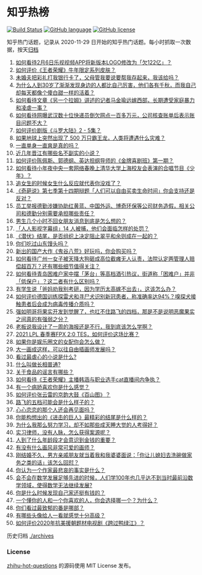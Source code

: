 # 知乎热榜
[![Build Status](https://github.com/ToWeLong/zhihu-hot-questions/workflows/CI/badge.svg)](https://github.com/ToWeLong/zhihu-hot-questions/actions)
[![GitHub language](https://img.shields.io/badge/language-golang-orange.svg)](https://golang.org/)
[![GitHub license](https://img.shields.io/github/license/ToWeLong/zhihu-hot-questions)](https://github.com/ToWeLong/zhihu-hot-questions/blob/main/LICENSE)

知乎热门话题，记录从 2020-11-29 日开始的知乎热门话题。每小时抓取一次数据，按天[归档](./archives)

<!-- BEGIN -->

1. [如何看待2月6日乐视视频APP将新版本LOGO修改为「欠122亿」？](https://www.zhihu.com/question/443183209)
1. [如何评价《王者荣耀》牛年限定系列皮肤？](https://www.zhihu.com/question/443191027)
1. [未婚夫把彩礼打我银行卡了，父母管我要说要帮我存起来，我该给吗？](https://www.zhihu.com/question/442994514)
1. [为什么人到30岁了渐渐发现身边的人都比自己厉害，他们各有千秋，而我自己却每天都像个傻白甜一样的活着？](https://www.zhihu.com/question/442671689)
1. [如何看待文章《另一个拉姆》讲述的记者马金瑜远嫁西部，长期遭受家庭暴力和凌虐一事？](https://www.zhihu.com/question/443154151)
1. [如何看待网曝武汉数十位快递员倒欠网点一百多万元，公司核查账单后表示账目问题不大？](https://www.zhihu.com/question/443074665)
1. [如何评价剧版《斗罗大陆》2 - 5集？](https://www.zhihu.com/question/443129219)
1. [如果地球上突然出现了 500 万只霸王龙，人类将遭遇什么灾难？](https://www.zhihu.com/question/443038227)
1. [一直单身一直爽是真的吗？](https://www.zhihu.com/question/330412814)
1. [近几年晋江有哪些名不副实的小说？](https://www.zhihu.com/question/290225676)
1. [如何评价陈佩斯、郭德纲、英达担纲导师的《金牌喜剧班》第一期？](https://www.zhihu.com/question/443189074)
1. [如何看待小年夜中央一套网络春晚上清华大学上海校友会表演的合唱节目《少年》？](https://www.zhihu.com/question/442905594)
1. [追女生的时候女生什么反应就代表你没戏了？](https://www.zhihu.com/question/437267039)
1. [《奇葩说》第七季第十四期辩题「人们可以自由买卖生命时间」你会支持还是反对？](https://www.zhihu.com/question/442917510)
1. [员工举报德勤涉嫌协助红黄蓝、中国外运、博奇环保等公司财务造假，相关公司和德勤分别需要承担哪些责任？](https://www.zhihu.com/question/442997674)
1. [男生几个小时不回女朋友消息到底是怎么想的？](https://www.zhihu.com/question/265396838)
1. [「人人影视字幕组」14 人被捕，他们会面临怎样的处罚？](https://www.zhihu.com/question/442667356)
1. [《潜伏》结尾，是否组织上决定阻止翠平和余则成在一起的？](https://www.zhihu.com/question/47613057)
1. [你们吃过山东馒头吗？](https://www.zhihu.com/question/361625056)
1. [新出的国产大作《鬼谷八荒》好玩吗，你会购买吗？](https://www.zhihu.com/question/442267375)
1. [如何看待广州一女子被天降大狗砸成高位截瘫无人认责，法院认定两管理人赔偿超百万？还有哪些细节值得关注？](https://www.zhihu.com/question/443024140)
1. [如何看待青岛困难户家中摆「茅台」等高档酒引热议，街道称「困难户」并非「低保户」？这二者有什么区别吗？](https://www.zhihu.com/question/442993579)
1. [有学生说「爸妈劝我别考研，因为学历太高嫁不出去」，这该怎么办？](https://www.zhihu.com/question/442806238)
1. [如何评价德国训练探雷犬和寻尸犬识别新冠患者，称准确率达94%？嗅探犬接触患者后会成为病毒传播介质吗？](https://www.zhihu.com/question/442962994)
1. [强如明哥将果实开发到觉醒了，也扛不住路飞的四档，那是不是说明恶魔果实之间真的有强弱之分？](https://www.zhihu.com/question/442677196)
1. [老板说我设计了一周的海报还是不行，我到底该怎么学啊？](https://www.zhihu.com/question/437998241)
1. [2021 LPL 春季赛FPX 2:0 TES，如何评价这场比赛？](https://www.zhihu.com/question/443184853)
1. [如果你是娱乐圈文的女配你会怎么做？](https://www.zhihu.com/question/391073310)
1. [大一画成这样，可以往自由插画师发展吗？](https://www.zhihu.com/question/436767867)
1. [看过最虐心的小说是什么?](https://www.zhihu.com/question/22002419)
1. [什么叫做长相普通?](https://www.zhihu.com/question/351006112)
1. [关于食品的谣言有哪些？](https://www.zhihu.com/question/433599307)
1. [如何看待《王者荣耀》主播韩涵与职业选手cat直播间内争执？](https://www.zhihu.com/question/442893588)
1. [有一个病娇喜欢你是什么感觉？](https://www.zhihu.com/question/377349806)
1. [如何评价张云雷的京韵大鼓《百山图》？](https://www.zhihu.com/question/370870059)
1. [路飞的五档可能会是什么样子的？](https://www.zhihu.com/question/295640740)
1. [心心恋恋的那个人还会再见面吗？](https://www.zhihu.com/question/440369793)
1. [你能构想出的《进击的巨人》最精彩的结尾是什么样的？](https://www.zhihu.com/question/400477836)
1. [为什么我那么努力学习，却不如那些成天睡大觉的人考得好？](https://www.zhihu.com/question/437848762)
1. [实习律师，没有人脉，怎么获得案源呢？](https://www.zhihu.com/question/438906975)
1. [人到了什么年龄段才会意识到金钱的重要？](https://www.zhihu.com/question/437869213)
1. [有没有什么画风非常可爱的画师？](https://www.zhihu.com/question/279867023)
1. [刚结婚不久，男方亲戚朋友就当着我和我婆婆面说：「你让儿媳妇去洗碗做家务之类的话」该怎么回怼？](https://www.zhihu.com/question/345592311)
1. [你认为一个作家最悲哀的事实是什么？](https://www.zhihu.com/question/423583542)
1. [会不会在数学发展足够先进的时候，人们学100年也几乎达不到当时最前沿数学领域，使得数学无法继续发展?](https://www.zhihu.com/question/437041378)
1. [你是什么时候发现自己家还挺有钱的？](https://www.zhihu.com/question/360716785)
1. [一个懂你的人和一个你喜欢的人，你会选择哪一个？为什么？](https://www.zhihu.com/question/442493072)
1. [你们看过最致郁的番是哪部？](https://www.zhihu.com/question/439786476)
1. [有哪些头像给人一看就感觉十分高级？](https://www.zhihu.com/question/441459020)
1. [如何评价2020年抗美援朝题材电视剧《跨过鸭绿江》？](https://www.zhihu.com/question/436744258)

<!-- END -->

历史归档 [./archives](./archives)


### License
[zhihu-hot-questions](https://github.com/towelong/zhihu-hot-questions) 的源码使用 MIT License 发布。